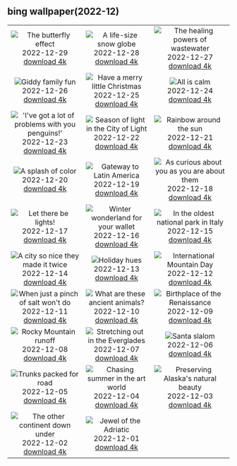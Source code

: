 ## bing wallpaper(2022-12)

|  |  |  |
| :----: | :----: | :----: |
| ![The butterfly effect](https://cn.bing.com/th?id=OHR.ButterflyEffect_EN-US4238684091_UHD.jpg&pid=hp&w=384&h=216&rs=1&c=4) <br/>2022-12-29 [download 4k](https://cn.bing.com/th?id=OHR.ButterflyEffect_EN-US4238684091_UHD.jpg)| ![A life-size snow globe](https://cn.bing.com/th?id=OHR.ChiesaBianca_EN-US6649530996_UHD.jpg&pid=hp&w=384&h=216&rs=1&c=4) <br/>2022-12-28 [download 4k](https://cn.bing.com/th?id=OHR.ChiesaBianca_EN-US6649530996_UHD.jpg)| ![The healing powers of wastewater](https://cn.bing.com/th?id=OHR.BlueLagoon_EN-US6577382520_UHD.jpg&pid=hp&w=384&h=216&rs=1&c=4) <br/>2022-12-27 [download 4k](https://cn.bing.com/th?id=OHR.BlueLagoon_EN-US6577382520_UHD.jpg)|
| ![Giddy family fun](https://cn.bing.com/th?id=OHR.BeverleyWestwood_EN-US6464100653_UHD.jpg&pid=hp&w=384&h=216&rs=1&c=4) <br/>2022-12-26 [download 4k](https://cn.bing.com/th?id=OHR.BeverleyWestwood_EN-US6464100653_UHD.jpg)| ![Have a merry little Christmas](https://cn.bing.com/th?id=OHR.ChristmasSouvenir_EN-US6355954352_UHD.jpg&pid=hp&w=384&h=216&rs=1&c=4) <br/>2022-12-25 [download 4k](https://cn.bing.com/th?id=OHR.ChristmasSouvenir_EN-US6355954352_UHD.jpg)| ![All is calm](https://cn.bing.com/th?id=OHR.AmalgaTree_EN-US6271369167_UHD.jpg&pid=hp&w=384&h=216&rs=1&c=4) <br/>2022-12-24 [download 4k](https://cn.bing.com/th?id=OHR.AmalgaTree_EN-US6271369167_UHD.jpg)|
| !['I've got a lot of problems with you penguins!'](https://cn.bing.com/th?id=OHR.GentooGrievances_EN-US6133793039_UHD.jpg&pid=hp&w=384&h=216&rs=1&c=4) <br/>2022-12-23 [download 4k](https://cn.bing.com/th?id=OHR.GentooGrievances_EN-US6133793039_UHD.jpg)| ![Season of light in the City of Light](https://cn.bing.com/th?id=OHR.TreeGaleriesLafayette_EN-US9731347729_UHD.jpg&pid=hp&w=384&h=216&rs=1&c=4) <br/>2022-12-22 [download 4k](https://cn.bing.com/th?id=OHR.TreeGaleriesLafayette_EN-US9731347729_UHD.jpg)| ![Rainbow around the sun](https://cn.bing.com/th?id=OHR.SolarHalo_EN-US5994527098_UHD.jpg&pid=hp&w=384&h=216&rs=1&c=4) <br/>2022-12-21 [download 4k](https://cn.bing.com/th?id=OHR.SolarHalo_EN-US5994527098_UHD.jpg)|
| ![A splash of color](https://cn.bing.com/th?id=OHR.WinterberryBush_EN-CN0412378334_UHD.jpg&pid=hp&w=384&h=216&rs=1&c=4) <br/>2022-12-20 [download 4k](https://cn.bing.com/th?id=OHR.WinterberryBush_EN-CN0412378334_UHD.jpg)| ![Gateway to Latin America](https://cn.bing.com/th?id=OHR.SouthBeach_EN-CN0294379909_UHD.jpg&pid=hp&w=384&h=216&rs=1&c=4) <br/>2022-12-19 [download 4k](https://cn.bing.com/th?id=OHR.SouthBeach_EN-CN0294379909_UHD.jpg)| ![As curious about you as you are about them](https://cn.bing.com/th?id=OHR.GlacierGoats_EN-CN0209668440_UHD.jpg&pid=hp&w=384&h=216&rs=1&c=4) <br/>2022-12-18 [download 4k](https://cn.bing.com/th?id=OHR.GlacierGoats_EN-CN0209668440_UHD.jpg)|
| ![Let there be lights!](https://cn.bing.com/th?id=OHR.AtlantaLights_EN-CN0101975802_UHD.jpg&pid=hp&w=384&h=216&rs=1&c=4) <br/>2022-12-17 [download 4k](https://cn.bing.com/th?id=OHR.AtlantaLights_EN-CN0101975802_UHD.jpg)| ![Winter wonderland for your wallet](https://cn.bing.com/th?id=OHR.Borovets_EN-CN9303407645_UHD.jpg&pid=hp&w=384&h=216&rs=1&c=4) <br/>2022-12-16 [download 4k](https://cn.bing.com/th?id=OHR.Borovets_EN-CN9303407645_UHD.jpg)| ![In the oldest national park in Italy](https://cn.bing.com/th?id=OHR.GranParadiso100th_EN-CN9210952702_UHD.jpg&pid=hp&w=384&h=216&rs=1&c=4) <br/>2022-12-15 [download 4k](https://cn.bing.com/th?id=OHR.GranParadiso100th_EN-CN9210952702_UHD.jpg)|
| ![A city so nice they made it twice](https://cn.bing.com/th?id=OHR.InstagramHallstatt_EN-CN8858170123_UHD.jpg&pid=hp&w=384&h=216&rs=1&c=4) <br/>2022-12-14 [download 4k](https://cn.bing.com/th?id=OHR.InstagramHallstatt_EN-CN8858170123_UHD.jpg)| ![Holiday hues](https://cn.bing.com/th?id=OHR.PoinsettiaDay_EN-CN8727436237_UHD.jpg&pid=hp&w=384&h=216&rs=1&c=4) <br/>2022-12-13 [download 4k](https://cn.bing.com/th?id=OHR.PoinsettiaDay_EN-CN8727436237_UHD.jpg)| ![International Mountain Day](https://cn.bing.com/th?id=OHR.BuchsteinRossstein_EN-CN8442733056_UHD.jpg&pid=hp&w=384&h=216&rs=1&c=4) <br/>2022-12-12 [download 4k](https://cn.bing.com/th?id=OHR.BuchsteinRossstein_EN-CN8442733056_UHD.jpg)|
| ![When just a pinch of salt won't do](https://cn.bing.com/th?id=OHR.SaltDesert_EN-CN8094920334_UHD.jpg&pid=hp&w=384&h=216&rs=1&c=4) <br/>2022-12-11 [download 4k](https://cn.bing.com/th?id=OHR.SaltDesert_EN-CN8094920334_UHD.jpg)| ![What are these ancient animals?](https://cn.bing.com/th?id=OHR.NorwayMuskox_EN-CN7806818932_UHD.jpg&pid=hp&w=384&h=216&rs=1&c=4) <br/>2022-12-10 [download 4k](https://cn.bing.com/th?id=OHR.NorwayMuskox_EN-CN7806818932_UHD.jpg)| ![Birthplace of the Renaissance](https://cn.bing.com/th?id=OHR.FlorenceAerial_EN-CN7618762067_UHD.jpg&pid=hp&w=384&h=216&rs=1&c=4) <br/>2022-12-09 [download 4k](https://cn.bing.com/th?id=OHR.FlorenceAerial_EN-CN7618762067_UHD.jpg)|
| ![Rocky Mountain runoff](https://cn.bing.com/th?id=OHR.TangleCreekFalls_EN-CN7426691565_UHD.jpg&pid=hp&w=384&h=216&rs=1&c=4) <br/>2022-12-08 [download 4k](https://cn.bing.com/th?id=OHR.TangleCreekFalls_EN-CN7426691565_UHD.jpg)| ![Stretching out in the Everglades](https://cn.bing.com/th?id=OHR.GreatEgret_EN-CN7304368615_UHD.jpg&pid=hp&w=384&h=216&rs=1&c=4) <br/>2022-12-07 [download 4k](https://cn.bing.com/th?id=OHR.GreatEgret_EN-CN7304368615_UHD.jpg)| ![Santa slalom](https://cn.bing.com/th?id=OHR.StNick_EN-CN7143468951_UHD.jpg&pid=hp&w=384&h=216&rs=1&c=4) <br/>2022-12-06 [download 4k](https://cn.bing.com/th?id=OHR.StNick_EN-CN7143468951_UHD.jpg)|
| ![Trunks packed for road](https://cn.bing.com/th?id=OHR.KilimanjaroElephants_EN-CN6957582255_UHD.jpg&pid=hp&w=384&h=216&rs=1&c=4) <br/>2022-12-05 [download 4k](https://cn.bing.com/th?id=OHR.KilimanjaroElephants_EN-CN6957582255_UHD.jpg)| ![Chasing summer in the art world](https://cn.bing.com/th?id=OHR.MiamiDT_EN-CN6839349899_UHD.jpg&pid=hp&w=384&h=216&rs=1&c=4) <br/>2022-12-04 [download 4k](https://cn.bing.com/th?id=OHR.MiamiDT_EN-CN6839349899_UHD.jpg)| ![Preserving Alaska's natural beauty](https://cn.bing.com/th?id=OHR.BraidedRiverDelta_EN-CN6729858850_UHD.jpg&pid=hp&w=384&h=216&rs=1&c=4) <br/>2022-12-03 [download 4k](https://cn.bing.com/th?id=OHR.BraidedRiverDelta_EN-CN6729858850_UHD.jpg)|
| ![The other continent down under](https://cn.bing.com/th?id=OHR.AntarcticaDay_EN-CN1991577182_UHD.jpg&pid=hp&w=384&h=216&rs=1&c=4) <br/>2022-12-02 [download 4k](https://cn.bing.com/th?id=OHR.AntarcticaDay_EN-CN1991577182_UHD.jpg)| ![Jewel of the Adriatic](https://cn.bing.com/th?id=OHR.RovinjCroatia_EN-CN1919439143_UHD.jpg&pid=hp&w=384&h=216&rs=1&c=4) <br/>2022-12-01 [download 4k](https://cn.bing.com/th?id=OHR.RovinjCroatia_EN-CN1919439143_UHD.jpg)|
